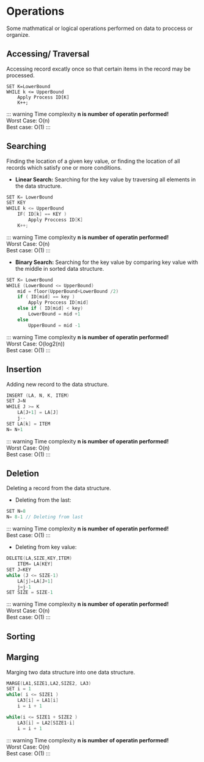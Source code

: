 # Operations 

Some mathmatical or logical operations performed on data to proccess or organize.
## Accessing/ Traversal
Accessing record excatly once so that certain items in the record may be processed.
```
SET K=LowerBound
WHILE k <= UpperBound
    Apply Process ID[K]
    K++;
```
::: warning Time complexity
**n is number of operatin performed!** <br>
Worst Case: O(n) <br>
Best case: O(1)
:::
## Searching
Finding the location of a given key value, or finding the location of all records which satisfy one or more conditions.
- **Linear Search:**
Searching for the key value by traversing all  elements in the data structure.
``` cpp
SET K= LowerBound
SET KEY
WHILE k <= UpperBound
    IF( ID[k] == KEY )
        Apply Proccess ID[K]
    K++;
```
::: warning Time complexity
**n is number of operatin performed!** <br>
Worst Case: O(n) <br>
Best case: O(1)
:::
- **Binary Search:**
Searching for the key value by comparing key value with the middle in sorted data structure.
``` cpp
SET K= LowerBound
WHILE (LowerBound <= UpperBound)
    mid = floor(UpperBound+LowerBound /2)
    if ( ID[mid] == key )
        Apply Proccess ID[mid]
    else if ( ID[mid] < key)
        LowerBound = mid +1
    else 
        UpperBound = mid -1
```
::: warning Time complexity
**n is number of operatin performed!** <br>
Worst Case: O(log2(n)) <br>
Best case: O(1)
:::
## Insertion
Adding new record to the data structure.
``` cpp
INSERT (LA, N, K, ITEM)
SET J=N
WHILE J >= K
    LA[J+1] = LA[J]
    j--
SET LA[k] = ITEM
N= N+1
```
::: warning Time complexity
**n is number of operatin performed!** <br>
Worst Case: O(n) <br>
Best case: O(1)
:::
## Deletion
Deleting a record from the data structure.

- Deleting from the last:
``` cpp
SET N=8
N= 8-1 // Deleting from last 
```
::: warning Time complexity
**n is number of operatin performed!** <br>
Best case: O(1)
:::
- Deleting from key value:
``` cpp
DELETE(LA,SIZE,KEY,ITEM)
    ITEM= LA[KEY]
SET J=KEY
while (J <= SIZE-1)
    LA[j]=LA[J+1]
    j=j-1
SET SIZE = SIZE-1
```
::: warning Time complexity
**n is number of operatin performed!** <br>
Worst Case: O(n) <br>
Best case: O(1)
:::
## Sorting

## Marging
Marging two data structure into one data structure.
``` cpp
MARGE(LA1,SIZE1,LA2,SIZE2, LA3)
SET i = 1
while( i <= SIZE1 ) 
    LA3[i] = LA1[i]
    i = i + 1

while(i <= SIZE1 + SIZE2 )
    LA3[i] = LA2[SIZE1-i]
    i = i + 1


```
::: warning Time complexity
**n is number of operatin performed!** <br>
Worst Case: O(n) <br>
Best case: O(1)
:::